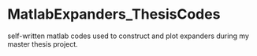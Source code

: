 # MatlabExpanders_ThesisCodes
self-written matlab codes used to construct and plot expanders during my master thesis project.
